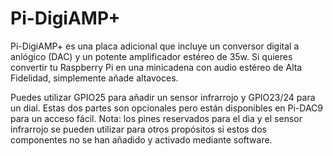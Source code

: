 <!--
---
name: Pi-DigiAMP+
class: board
type: audio
formfactor: HAT
manufacturer: IQaudIO
description: A combined DAC and 35w amplifier board
url: http://www.iqaudio.co.uk/home/9-pi-digiamp-0712411999650.html
buy: http://www.iqaudio.co.uk
image: 'iqaudio-pi-digiamp.png'
pincount: 40
eeprom: yes
power:
  '1':
  '2':
ground:
  '6':
  '9':
  '14':
  '20':
  '25':
  '30':
  '34':
  '39':
pin:
  '3':
    mode: i2c
  '5':
    mode: i2c
  '12':
    name: I2S
  '15':
    name: Mute/Unmute
  '16':
    name: Rotary Encoder
    description: (optional)
  '18':
    name: Rotary Encoder
    description: (optional)
  '22':
    name: IR Sensor
    description: (optional)
  '35':
    name: I2S
  '38':
    name: I2S
  '40':
    name: I2S
install:
  'devices':
  - 'i2c'
-->
# Pi-DigiAMP+

Pi-DigiAMP+ es una placa adicional que incluye un conversor digital a anlógico (DAC) y un potente amplificador estéreo de 35w. Si quieres convertir tu Raspberry Pi en una minicadena con audio estéreo de Alta Fidelidad, simplemente añade altavoces.

Puedes utilizar GPIO25 para añadir un sensor infrarrojo y GPIO23/24 para un dial. Estas dos partes son opcionales pero están disponibles en Pi-DAC9 para un acceso fácil.
Nota: los pines reservados para el dia y el sensor infrarrojo se pueden utilizar para otros propósitos si estos dos componentes no se han añadido y activado mediante software.
